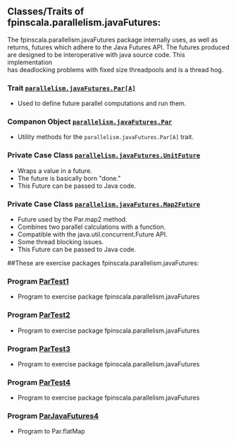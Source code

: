## Classes/Traits of fpinscala.parallelism.javaFutures:

The fpinscala.parallelism.javaFutures package internally uses, as well as<br>
returns, futures which adhere to the Java Futures API.  The futures produced<br>
are designed to be interoperative with java source code.  This implementation<br>
has deadlocking problems with fixed size threadpools and is a thread hog.

### Trait [`parallelism.javaFutures.Par[A]`](https://github.com/grscheller/scheller-linux-archive/blob/master/fpinscala/src/main/scala/fpinscala/parallelism/ParallelismJavaFutures.scala#L30-L115)
* Used to define future parallel computations and run them.

### Companon Object [`parallelism.javaFutures.Par`](https://github.com/grscheller/scheller-linux-archive/blob/master/fpinscala/src/main/scala/fpinscala/parallelism/ParallelismJavaFutures.scala#L117-L237)
* Utility methods for the `parallelism.javaFutures.Par[A]` trait.

### Private Case Class [`parallelism.javaFutures.UnitFuture`](https://github.com/grscheller/scheller-linux-archive/blob/master/fpinscala/src/main/scala/fpinscala/parallelism/ParallelismJavaFutures.scala#L239-L251)
* Wraps a value in a future.
* The future is basically born "done."
* This Future can be passed to Java code.

### Private Case Class [`parallelism.javaFutures.Map2Future`](https://github.com/grscheller/scheller-linux-archive/blob/master/fpinscala/src/main/scala/fpinscala/parallelism/ParallelismJavaFutures.scala#L253-L414)
* Future used by the Par.map2 method.
* Combines two parallel calculations with a function.
* Compatible with the java.util.concurrent.Future API.
* Some thread blocking issues.
* This Future can be passed to Java code.

##These are exercise packages fpinscala.parallelism.javaFutures:

### Program [ParTest1](exerciseCode/ParTest1.scala)
* Program to exercise package fpinscala.parallelism.javaFutures

### Program [ParTest2](exerciseCode/ParTest2.scala)
* Program to exercise package fpinscala.parallelism.javaFutures

### Program [ParTest3](exerciseCode/ParTest3.scala)
* Program to exercise package fpinscala.parallelism.javaFutures

### Program [ParTest4](exerciseCode/ParTest4.scala)
* Program to exercise package fpinscala.parallelism.javaFutures

### Program [ParJavaFutures4](exerciseCode/ParJavaFutures4.scala)
* Program to Par.flatMap

